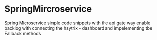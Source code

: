 # SpringMircroservice
Spring Microservice simple code snippets with the api gate way enable backlog with connecting the hsytrix - dashboard and impelementing tbe Fallback methods
